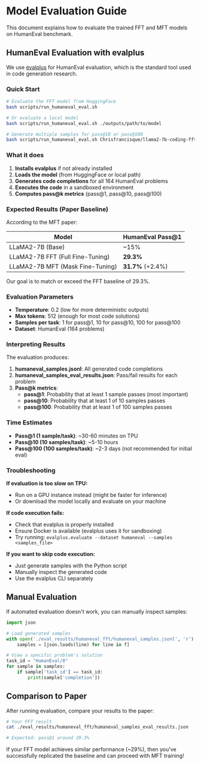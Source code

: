 # Model Evaluation Guide

This document explains how to evaluate the trained FFT and MFT models on HumanEval benchmark.

## HumanEval Evaluation with evalplus

We use [evalplus](https://github.com/evalplus/evalplus) for HumanEval evaluation, which is the standard tool used in code generation research.

### Quick Start

```bash
# Evaluate the FFT model from HuggingFace
bash scripts/run_humaneval_eval.sh

# Or evaluate a local model
bash scripts/run_humaneval_eval.sh ./outputs/path/to/model

# Generate multiple samples for pass@10 or pass@100
bash scripts/run_humaneval_eval.sh Chrisfrancisque/llama2-7b-coding-fft ./eval_results/humaneval_fft 10 0.8
```

### What it does

1. **Installs evalplus** if not already installed
2. **Loads the model** (from HuggingFace or local path)
3. **Generates code completions** for all 164 HumanEval problems
4. **Executes the code** in a sandboxed environment
5. **Computes pass@k metrics** (pass@1, pass@10, pass@100)

### Expected Results (Paper Baseline)

According to the MFT paper:

| Model | HumanEval Pass@1 |
|-------|------------------|
| LLaMA2-7B (Base) | ~15% |
| LLaMA2-7B FFT (Full Fine-Tuning) | **29.3%** |
| LLaMA2-7B MFT (Mask Fine-Tuning) | **31.7%** (+2.4%) |

Our goal is to match or exceed the FFT baseline of 29.3%.

### Evaluation Parameters

- **Temperature**: 0.2 (low for more deterministic outputs)
- **Max tokens**: 512 (enough for most code solutions)
- **Samples per task**: 1 for pass@1, 10 for pass@10, 100 for pass@100
- **Dataset**: HumanEval (164 problems)

### Interpreting Results

The evaluation produces:

1. **humaneval_samples.jsonl**: All generated code completions
2. **humaneval_samples_eval_results.json**: Pass/fail results for each problem
3. **Pass@k metrics**:
   - **pass@1**: Probability that at least 1 sample passes (most important)
   - **pass@10**: Probability that at least 1 of 10 samples passes
   - **pass@100**: Probability that at least 1 of 100 samples passes

### Time Estimates

- **Pass@1 (1 sample/task)**: ~30-60 minutes on TPU
- **Pass@10 (10 samples/task)**: ~5-10 hours
- **Pass@100 (100 samples/task)**: ~2-3 days (not recommended for initial eval)

### Troubleshooting

**If evaluation is too slow on TPU:**
- Run on a GPU instance instead (might be faster for inference)
- Or download the model locally and evaluate on your machine

**If code execution fails:**
- Check that evalplus is properly installed
- Ensure Docker is available (evalplus uses it for sandboxing)
- Try running: `evalplus.evaluate --dataset humaneval --samples <samples_file>`

**If you want to skip code execution:**
- Just generate samples with the Python script
- Manually inspect the generated code
- Use the evalplus CLI separately

## Manual Evaluation

If automated evaluation doesn't work, you can manually inspect samples:

```python
import json

# Load generated samples
with open('./eval_results/humaneval_fft/humaneval_samples.jsonl', 'r') as f:
    samples = [json.loads(line) for line in f]

# View a specific problem's solution
task_id = "HumanEval/0"
for sample in samples:
    if sample['task_id'] == task_id:
        print(sample['completion'])
```

## Comparison to Paper

After running evaluation, compare your results to the paper:

```bash
# Your FFT result
cat ./eval_results/humaneval_fft/humaneval_samples_eval_results.json

# Expected: pass@1 around 29.3%
```

If your FFT model achieves similar performance (~29%), then you've successfully replicated the baseline and can proceed with MFT training!

